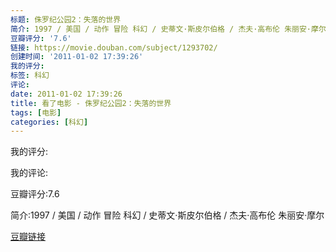 ```yaml
---
标题: 侏罗纪公园2：失落的世界
简介: 1997 / 美国 / 动作 冒险 科幻 / 史蒂文·斯皮尔伯格 / 杰夫·高布伦 朱丽安·摩尔
豆瓣评分: '7.6'
链接: https://movie.douban.com/subject/1293702/
创建时间: '2011-01-02 17:39:26'
我的评分:
标签: 科幻
评论:
date: 2011-01-02 17:39:26
title: 看了电影 - 侏罗纪公园2：失落的世界
tags: [电影]
categories: [科幻]
---
```


我的评分:

我的评论:

豆瓣评分:7.6

简介:1997 / 美国 / 动作 冒险 科幻 / 史蒂文·斯皮尔伯格 / 杰夫·高布伦 朱丽安·摩尔

[豆瓣链接](https://movie.douban.com/subject/1293702/)

